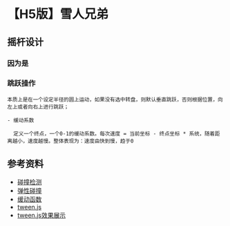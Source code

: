 # 【H5版】雪人兄弟

## 摇杆设计

  ### 因为是
  ### 跳跃操作

    本质上是在一个设定半径的圆上运动，如果没有选中转盘，则默认垂直跳跃，否则根据位置，向左上或者向右上进行跳跃；

    - 缓动系数

      定义一个终点，一个0-1的缓动系数。每次速度 = 当前坐标 - 终点坐标 * 系统，随着距离越小，速度越慢。整体表现为：速度由快到慢，趋于0

## 参考资料
  - [碰撞检测](https://cloud.tencent.com/developer/article/1483707?from=15425)
  - [弹性碰撞](https://baijiahao.baidu.com/s?id=1675105209720015473&wfr=spider&for=pc)
  - [缓动函数](https://www.xuanfengge.com/easeing/easeing/#easeInOutSine)
  - [tween.js](https://github.com/zhangxinxu/Tween/blob/master/tween.js)
  - [tween.js效果展示](https://www.zhangxinxu.com/study/201612/how-to-use-tween-js.html)